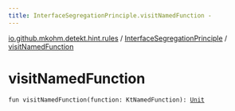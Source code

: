 ```yaml
---
title: InterfaceSegregationPrinciple.visitNamedFunction - 
---
```


[io.github.mkohm.detekt.hint.rules](../index.html) / [InterfaceSegregationPrinciple](index.html) / [visitNamedFunction](./visit-named-function.html)

# visitNamedFunction

`fun visitNamedFunction(function: KtNamedFunction): `[`Unit`](https://kotlinlang.org/api/latest/jvm/stdlib/kotlin/-unit/index.html)